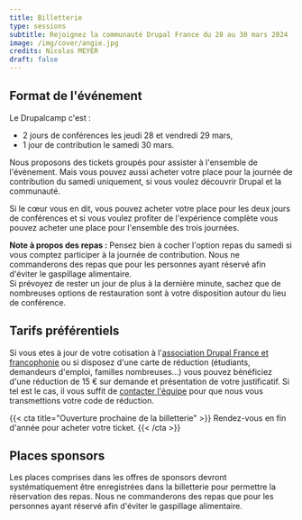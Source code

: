 ```yaml
---
title: Billetterie
type: sessions
subtitle: Rejoignez la communauté Drupal France du 28 au 30 mars 2024
image: /img/cover/angie.jpg
credits: Nicolas MEYER
draft: false
---
```

## Format de l'événement

Le Drupalcamp c'est :

* 2 jours de conférences les jeudi 28 et vendredi 29 mars,
* 1 jour de contribution le samedi 30 mars.

Nous proposons des tickets groupés pour assister à l'ensemble de l'évènement. Mais vous pouvez aussi acheter votre place pour la journée de contribution du samedi uniquement, si vous voulez découvrir Drupal et la communauté. 

Si le cœur vous en dit, vous pouvez acheter votre place pour les deux jours de conférences et si vous voulez profiter de l'expérience complète vous pouvez acheter une place pour l'ensemble des trois journées.

**Note à propos des repas :** Pensez bien à cocher l'option repas du samedi si vous comptez participer à la journée de contribution. Nous ne commanderons des repas que pour les personnes ayant réservé afin d'éviter le gaspillage alimentaire.\
Si prévoyez de rester un jour de plus à la dernière minute, sachez que de nombreuses options de restauration sont à votre disposition autour du lieu de conférence.

## Tarifs préférentiels

Si vous etes à jour de votre cotisation à l'[association Drupal France et francophonie](https://www.drupal.fr/) ou si disposez d'une carte de réduction (étudiants, demandeurs d'emploi, familles nombreuses...) vous pouvez bénéficiez d'une réduction de 15 € sur demande et présentation de votre justificatif.
Si tel est le cas, il vous suffit de [contacter l'équipe](/contact) pour que nous vous transmettions votre code de réduction.

{{< cta
title="Ouverture prochaine de la billetterie" >}}
Rendez-vous en fin d'année pour acheter votre ticket.
{{< /cta >}}

## Places sponsors

Les places comprises dans les offres de sponsors devront systématiquement être enregistrées dans la billetterie pour permettre la réservation des repas. Nous ne commanderons des repas que pour les personnes ayant réservé afin d'éviter le gaspillage alimentaire.